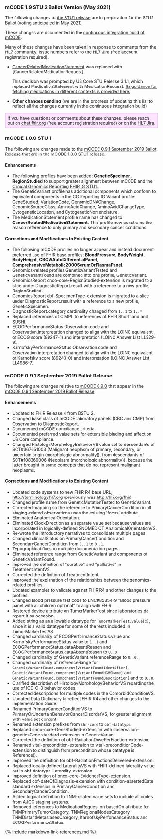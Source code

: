 ### mCODE 1.9 STU 2 Ballot Version (May 2021) 

The following changes to [the STU1 release](http://hl7.org/fhir/us/mcode/STU1) are in preparation for the STU2 Ballot (voting anticipated in May 2021).

These changes are documented in the [continuous integration build of mCODE](http://build.fhir.org/ig/HL7/fhir-mCODE-ig/branches/master/index.html).

Many of these changes have been taken in response to comments from the HL7 community. Issue numbers refer to the [HL7 Jira](https://jira.hl7.org/issues/?filter=13361) (free account registration required).

* [CancerRelatedMedicationStatement](http://hl7.org/fhir/us/mcode/STU1/StructureDefinition-mcode-cancer-related-medication-statement.html) was replaced with [CancerRelatedMedicationRequest].

  This decision was prompted by US Core STU Release 3.1.1, which replaced MedicationStatement with MedicationRequest. [Its guidance for fetching medications in different contexts is provided here.](http://hl7.org/fhir/us/core/all-meds.html)

* **Other changes pending** (we are in the progress of updating this list to reflect all the changes currently in the continuous integration build)

<p style="background-color: #fce4ff; padding: 0.5em; border: 1px solid #be86c5;">If you have questions or comments about these changes, please reach out on <a href="https://chat.fhir.org/#narrow/stream/179234-Cancer-Interoperability/topic/mCODE">chat.fhir.org</a> (free account registration required) or on the <a href="https://jira.hl7.org/issues/?filter=13361">HL7 Jira</a>.</p>

### mCODE 1.0.0 STU 1

The following are changes made to the [mCODE 0.9.1 September 2019 Ballot Release](http://hl7.org/fhir/us/mcode/2019Sep/) that are in the  [mCODE 1.0.0 STU1 release](http://hl7.org/fhir/us/mcode/STU1/).

#### Enhancements

* The following profiles have been added: **GeneticSpecimen, RegionStudied** to support greater alignment between mCODE and the [Clinical Genomics Reporting FHIR IG STU1.](http://hl7.org/fhir/uv/genomics-reporting/index.html).
* The GeneticVariant profile has additional components which conform to equivalent components in the CG Reporting IG Variant profile: GeneStudied, VariationCode, GenomicDNAChange, GenomicSourceClass, AminoAcidChange, AminoAcidChangeType, CytogeneticLocation, and CytogeneticNomenclature.
* The MedicationStatement profile name has changed to **CancerRelatedMedicationStatement**. This profile now constrains the reason reference to only primary and secondary cancer conditions.

#### Corrections and Modifications to Existing Content

* The following mCODE profiles no longer appear and instead document preferred use of FHIR base profiles: **BloodPressure**, **BodyWeight**, **BodyHeight**, **CBCWAutoDifferentialPanel**, **ComprehensiveMetabolic2000SerumOrPlasmaPanel**.
* Genomics-related profiles GeneticVariantTested and GeneticVariantFound are combined into one profile, GeneticVariant.
* GenomicsReport onco-core-RegionStudied-extension is migrated to a slice under DiagnosticReport.result with a reference to a new profile, RegionStudied.
* GenomicsReport obf-SpecimenType-extension is migrated to a slice under DiagnosticReport.result with a reference to a new profile, GeneticSpecimen.
* DiagnosticReport.category cardinality changed from `1..1` to `1..*`
* Replaced references of CIMPL to references of FHIR Shorthand and SUSHI.
* ECOGPerformanceStatus Observation.code and Observation.interpretation changed to align with the LOINC equivalent of ECOG score (89247-1) and interpretation (LOINC Answer List LL529-9).
* KarnofskyPerformanceStatus Observation.code and Observation.interpretation changed to align with the LOINC equivalent of Karnofsky score (89243-0) and interpretation (LOINC Answer List LL4986-7).


### mCODE 0.9.1 September 2019 Ballot Release

The following are changes relative to [mCODE 0.9.0](https://mcodeinitiative.github.io/index.html) that appear in the [mCODE 0.9.1 September 2019 Ballot Release](http://hl7.org/fhir/us/mcode/2019Sep/)

#### Enhancements

* Updated to FHIR Release 4 from DSTU 2.
* Changed base class of mCODE laboratory panels (CBC and CMP) from Observation to DiagnosticReport.
* Documented mCODE compliance criteria.
* Documented preferred value sets for extensible binding and affect on US Core compliance.
* Changed HistologyMorphologyBehaviorVS value set to descendants of SCT#367651003 (Malignant neoplasm of primary, secondary, or uncertain origin (morphologic abnormality)), from descendants of SCT#108369006 (Neoplasm (morphologic abnormality)), because the latter brought in some concepts that do not represent malignant neoplasms.

#### Corrections and Modifications to Existing Content

* Updated code systems to new FHIR R4 base URL, http://terminology.hl7.org (previously was http://hl7.org/fhir)
* Changed profile name from GeneticMutationTested to GeneticVariant.
* Corrected mapping so the reference to PrimaryCancerCondition in all staging-related observations uses the existing 'focus' attribute.
* Eliminated AnatomicalOrientation.
* Eliminated ClockDirection as a separate value set because values are incorporated in logically-defined SNOMED CT AnatomicalOrientationVS.
* Re-wrote the introductory narratives to consolidate multiple pages.
* Changed clinicalStatus on PrimaryCancerCondition and SecondaryCancerCondition from `1..1` to `0..1`.
* Typographical fixes to multiple documentation pages.
* Eliminated reference range from GeneticVariant and components of GeneticVariantFound.
* Improved the definition of "curative" and "palliative" in TreatmentIntentVS.
* Corrected the definition of TreatmentIntent.
* Improved the explanation of the relationships between the genomics-related profiles.
* Updated examples to validate against FHIR R4 and other changes to the profiles.
* Changed blood pressure test code to LNC#85354-9 "Blood pressure panel with all children optional" to align with FHIR
* Restored device attribute on TumorMarkerTest since laboratories do report it on occasion.
* Added string as an allowable datatype for `TumorMarkerTest.value[x]`, since it is a valid datatype for some of the tests included in TumorMarkerTestVS.
* Changed cardinality of ECOGPerformanceStatus.value and KarnofskyPerformanceStatus.value to `1..1` and ECOGPerformanceStatus.dataAbsentReason and ECOGPerformanceStatus.dataAbsentReason to `0..0`
* Changed cardinality of GeneticVariant.referenceRange to `0..0`.
* Changed cardinality of referenceRange for `GeneticVariantFound.component[VariantFoundIdentifier]`, `GeneticVariantFound.component[VariantFoundHGVSName]` and `GeneticVariantFound.component[VariantFoundDescription]` and to `0..0`.
* Clarified description of HistologyMorphologyBehaviorVS regarding the use of ICD-O-3 behavior codes.
* Corrected descriptions for multiple codes in the ComorbidConditionVS.
* Updated Data Dictionary to reflect FHIR R4 and other changes to the Implementation Guide.
* Renamed PrimaryCancerConditionVS to PrimaryOrUncertainBehaviorCancerDisorderVS, for greater alignment with value set content.
* Renamed extension prefixes from `shr-core` to `obf-datatype`.
* Replaced onco-core-GeneStudied-extension with observation-geneticsGene standard extension in GeneticVariant.
* Corrected the definition of obf-RadiationDosePerFraction-extension.
* Renamed vital-precondition-extension to vital-preconditionCode-extension to distinguish from precondition whose datatype is Reference().
* Improved the definition for obf-RadiationFractionsDelivered-extension.
* Replaced locally defined LateralityVS with FHIR-defined laterality value set in obf-datatype-Laterality-extension.
* Improved definition of onco-core-EvidenceType-extension.
* Replaced obf-dateOfDiagnosis-extension with condition-assertedDate standard extension in PrimaryCancerCondition and SecondaryCancerCondition.
* Added logical definition to TNM-related value sets to include all codes from AJCC staging systems.
* Removed references to MedicationRequest on basedOn attribute for TNMPrimaryTumorCategory, TNMRegionalNodesCategory, TNMDistantMetastasesCategory, KarnofskyPerformanceStatus and ECOGPerformanceStatus.


{% include markdown-link-references.md %}
